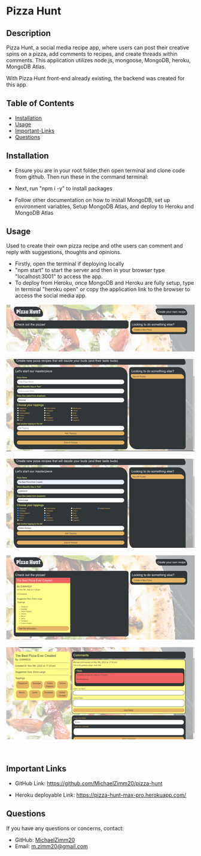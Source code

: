 # Pizza Hunt 

## Description
 Pizza Hunt, a social media recipe app, where users can post their creative spins on a pizza, add comments to recipes, and create threads within comments. This application utilizes node.js, mongoose, MongoDB, heroku, MongoDB Atlas. 
 
 With Pizza Hunt front-end already existing, the backend was created for this app.


## Table of Contents 
  * [Installation](#installation)
  * [Usage](#usage)
  * [Important-Links](#Important-Links)
  * [Questions](#questions)

  ## Installation
  * Ensure you are in your root folder,then open terminal and clone code from github. Then run these in the command terminal:

  * Next, run "npm i -y" to install packages 
  * Follow other documentation on how to install MongoDB, set up environment variables, Setup MongoDB Atlas, and deploy to Heroku and MongoDB Atlas

   ## Usage 
  Used to create their own pizza recipe and othe users can comment and reply with suggestions, thoughts and opinions. 
  * Firstly, open the terminal if deploying locally
  * "npm start" to start the server and then in your browser type "localhost:3001" to access the app.
  * To deploy from Heroku, once MongoDB and Heroku are fully setup, type in terminal "heroku open" or copy the application link to the browser to access the social media app. 



![Pizza Hunt Screenshot](assets/images/Picture1.png)
 <br/><br/>
![Pizza Hunt Screenshot](assets/images/Picture2.png)
 <br/><br/>
 ![Pizza Hunt Screenshot](assets/images/Picture3.png)
 <br/><br/>
 ![Pizza Hunt Screenshot](assets/images/Picture4.png)
 <br/><br/>
  ![Pizza Hunt Screenshot](assets/images/Picture5.png)
 <br/><br/><br/>


 ## Important Links 
* GitHub Link: https://github.com/MichaelZimm20/pizza-hunt

* Heroku deployable Link: https://pizza-hunt-max-pro.herokuapp.com/

## Questions 
  If you have any questions or concerns, contact:
  * GitHub: [MichaelZimm20](https://github.com/MichaelZimm20)
  * Email: [m.zimm20@gmail.com](mailto:m.zimm20@gmail.com)
